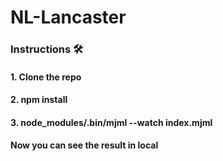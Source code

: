 # NL-Lancaster

### Instructions 🛠
#### 1. Clone the repo
#### 2. npm install
#### 3. node_modules/.bin/mjml --watch index.mjml

#### Now you can see the result in local
